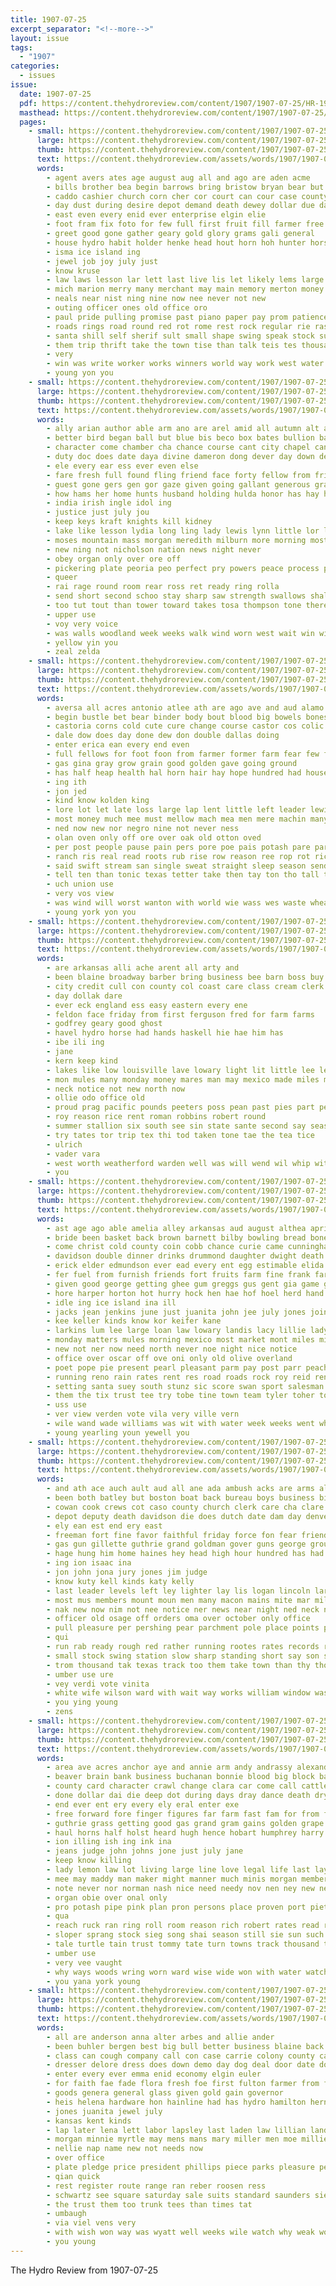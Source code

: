 ```yaml
---
title: 1907-07-25
excerpt_separator: "<!--more-->"
layout: issue
tags:
  - "1907"
categories:
  - issues
issue:
  date: 1907-07-25
  pdf: https://content.thehydroreview.com/content/1907/1907-07-25/HR-1907-07-25.pdf
  masthead: https://content.thehydroreview.com/content/1907/1907-07-25/masthead/HR-1907-07-25.jpg
  pages:
    - small: https://content.thehydroreview.com/content/1907/1907-07-25/small/HR-1907-07-25-01.jpg
      large: https://content.thehydroreview.com/content/1907/1907-07-25/large/HR-1907-07-25-01.jpg
      thumb: https://content.thehydroreview.com/content/1907/1907-07-25/thumbnails/HR-1907-07-25-01.jpg
      text: https://content.thehydroreview.com/assets/words/1907/1907-07-25/HR-1907-07-25-01.txt
      words:
        - agent avers ates age august aug all and ago are aden acme
        - bills brother bea begin barrows bring bristow bryan bear but board buy bank broadway buggy banks business been big best bore bigger better back baugh bow
        - caddo cashier church corn cher cor court can cour case county cause city cam call con circle came cheap creek christ come
        - day dust during desire depot demand death dewey dollar due days date
        - east even every enid ever enterprise elgin elie
        - foot fram fix foto for few full first fruit fill farmer free fine fair farm far from folks fare friends
        - greet good gone gather geary gold glory grams gali general
        - house hydro habit holder henke head hout horn hoh hunter horse hold had hundred high held henderson has how homes him hail hope hix home
        - isma ice island ing
        - jewel job joy july just
        - know kruse
        - law laws lesson lar lett last live lis let likely lems large liberal lawrance leer learned line life like list look
        - mich marion merry many merchant may main memory merton money more mill marvin morning milling made might man mail
        - neals near nist ning nine now nee never not new
        - outing officer ones old office oro
        - paul pride pulling promise past piano paper pay prom patience power per plain proud place points plenty pro part perr pick
        - roads rings road round red rot rome rest rock regular rie rasa rom ready rout
        - santa shill self sherif sult small shape swing speak stock subject size sey see sunday special state september sed sorrow storms stand school sell sept shaw silence set solid salas san stamp sheriff send sale seat shawnee short standard shows say seen six soon
        - them trip thrift take the town tise than talk teis tes thousand thing times ten tune tell
        - very
        - win was write worker works winners world way work west water wheat want why white ware words willever war worst while with weather will weatherford worlds week watch
        - young yon you
    - small: https://content.thehydroreview.com/content/1907/1907-07-25/small/HR-1907-07-25-02.jpg
      large: https://content.thehydroreview.com/content/1907/1907-07-25/large/HR-1907-07-25-02.jpg
      thumb: https://content.thehydroreview.com/content/1907/1907-07-25/thumbnails/HR-1907-07-25-02.jpg
      text: https://content.thehydroreview.com/assets/words/1907/1907-07-25/HR-1907-07-25-02.txt
      words:
        - ally arian author able arm ano are arel amid all autumn alt and
        - better bird began ball but blue bis beco box bates bullion back best been brewers buffalo below book business
        - character come chamber cha chance course cant city chapel can cure close care chaplain cott came case comment con comp
        - duty doc does date daya divine dameron dong dever day down devereux drummond daily done days
        - ele every ear ess ever even else
        - fare fresh full found fling friend face forty fellow from friends free for first foot far
        - guest gone gers gen gor gaze given going gallant generous grave golden
        - how hams her home hunts husband holding hulda honor has hay hall half hour him hunting heard heaven hould hom hes health had harm house hie
        - india irish ingle idol ing
        - justice just july jou
        - keep keys kraft knights kill kidney
        - lake like lesson lydia long ling lady lewis lynn little lor learned liberty lite larry letter light lord loving lett left litle lower land laughter
        - moses mountain mass morgan meredith milburn more morning most maker missouri merit made mow marry many major money may much man mail mine marian mount main merchant mention miss
        - new ning not nicholson nation news night never
        - obey organ only over ore off
        - pickering plate peoria peo perfect pry powers peace process pari precious people prom piles place pinkham present parlor pie park petter
        - queer
        - rai rage round room rear ross ret ready ring rolla
        - send short second schoo stay sharp saw strength swallows shall seal single still snow sir see ster sister seem surprise stolen sons silence senator stock seven staring step sido speak seme stone square shadow said self sinai saving stoddard she soul slaugh
        - too tut tout than tower toward takes tosa thompson tone theresa them treasure top then the tala tell times tha thee ton thousand trace
        - upper use
        - voy very voice
        - was walls woodland week weeks walk wind worn west wait win window weal wynn went will wing well way watch while with work words white wish why works
        - yellow yin you
        - zeal zelda
    - small: https://content.thehydroreview.com/content/1907/1907-07-25/small/HR-1907-07-25-03.jpg
      large: https://content.thehydroreview.com/content/1907/1907-07-25/large/HR-1907-07-25-03.jpg
      thumb: https://content.thehydroreview.com/content/1907/1907-07-25/thumbnails/HR-1907-07-25-03.jpg
      text: https://content.thehydroreview.com/assets/words/1907/1907-07-25/HR-1907-07-25-03.txt
      words:
        - aversa all acres antonio atlee ath are ago ave and aud alamo age ane ani arn adi
        - begin bustle bet bear binder body bout blood big bowels bones bial borne barks brought but bloom been boys bottle bring bere better bone best bears
        - castoria corns cold cute cure change course castor cos colic come count can chas cotton case cheap canada city carry cam
        - dale dow does day done dew don double dallas doing
        - enter erica ean every end even
        - full fellows for foot foon from farmer former farm fear few fig fond first free friend forts fed
        - gas gina gray grow grain good golden gave going ground
        - has half heap health hal horn hair hay hope hundred had house hour houston han hurts hire hold hie head
        - ing ith
        - jon jed
        - kind know kolden king
        - lore lot let late loss large lap lent little left leader lewis labor long look
        - most money much mee must mellow mach mea men mere machin many mand may more market matter mineral mus man made
        - ned now new nor negro nine not never ness
        - olan oven only off ore over oak old otton oved
        - per post people pause pain pers pore poe pais potash pare part plaza press price pos pleasant phat
        - ranch ris real read roots rub rise row reason ree rop rot rich rhen round rat rule rays
        - said swift stream san single sweat straight sleep season send school sible soap short sick sale sons spring sire south simmons saw stan such sese sour special sas shape server schools states sie simons self
        - tell ten than tonic texas tetter take then tay ton tho tall top tury till the toe tears ted
        - uch union use
        - very vos view
        - was wind will worst wanton with world wie wass wes waste wheat while western write west worms work wise winter way
        - young york yon you
    - small: https://content.thehydroreview.com/content/1907/1907-07-25/small/HR-1907-07-25-04.jpg
      large: https://content.thehydroreview.com/content/1907/1907-07-25/large/HR-1907-07-25-04.jpg
      thumb: https://content.thehydroreview.com/content/1907/1907-07-25/thumbnails/HR-1907-07-25-04.jpg
      text: https://content.thehydroreview.com/assets/words/1907/1907-07-25/HR-1907-07-25-04.txt
      words:
        - are arkansas alli ache arent all arty and
        - been blaine broadway barber bring business bee barn boss buy ber breeding
        - city credit cull con county col coast care class cream clerk colorado caddo
        - day dollak dare
        - ever eck england ess easy eastern every ene
        - feldon face friday from first ferguson fred for farm farms
        - godfrey geary good ghost
        - havel hydro horse had hands haskell hie hae him has
        - ibe ili ing
        - jane
        - kern keep kind
        - lakes like low louisville lave lowary light lit little lee lene louis
        - mon mules many monday money mares man may mexico made miles mere main mound
        - neck notice not new north now
        - ollie odo office old
        - proud prag pacific pounds peeters poss pean past pies part per people
        - roy reason rice rent roman robbins robert round
        - summer stallion six south see sin state sante second say seas sus stands sell standard sem subject sen steed sien saturday star season
        - try tates tor trip tex thi tod taken tone tae the tea tice
        - ulrich
        - vader vara
        - west worth weatherford warden well was will wend wil whip with work want worn
        - you
    - small: https://content.thehydroreview.com/content/1907/1907-07-25/small/HR-1907-07-25-05.jpg
      large: https://content.thehydroreview.com/content/1907/1907-07-25/large/HR-1907-07-25-05.jpg
      thumb: https://content.thehydroreview.com/content/1907/1907-07-25/thumbnails/HR-1907-07-25-05.jpg
      text: https://content.thehydroreview.com/assets/words/1907/1907-07-25/HR-1907-07-25-05.txt
      words:
        - ast age ago able amelia alley arkansas aud august althea april anes arin are ald alo ada alice and aye ade amer aim all alter aug ane akar adam
        - bride been basket back brown barnett bilby bowling bread bone bull barr but blue brides boys bros brought buy bright black bea bon blaine began babe bly body business burcham bay bank bis bau beards brother big breeding butler book burg boo best better bile bas bui band broom ball
        - come christ cold county coin cobb chance curie came cunningham cal col class coats can call clark clement clifford chae con calvin candies city carrier confidential chloe colt care cher cattle clapp chuck cratic cee car ceo chambers chris check church corn cause choice cat case cashion
        - davidson double dinner drinks drummond daughter dwight death days demo done dooley dry dear day does dam dag due
        - erick elder edmundson ever ead every ent egg estimable elida eam
        - fer fuel from furnish friends fort fruits farm fine frank farmer for fred few fresh found fret fonda fry france first frid folks
        - given good george getting ghee gum greggs gus gent gia game gregg going grace groom gone gin garrison ground grade grain
        - hore harper horton hot hurry hock hen hae hof hoel herd hand had herndon hill hopewell her hoar hollinger heed hold house hands home happy hope health hydro head haw haskell has henke hurt hag high him
        - idle ing ice island ina ill
        - jacks jean jenkins june just juanita john jee july jones joins jack jackson
        - kee keller kinds know kor keifer kane
        - larkins lum lee large loan law lowary landis lacy lillie lady lillian linge let lett lor life legal left lapsley land leat like little lease last lack lissette long lucy
        - monday matters mules morning mexico most market mont miles mich missouri more miller morn made money miss minnie mary marsh minister mees mound man morgan malcomb might meal major may mills marriage many
        - new not ner now need north never noe night nice notice
        - office over oscar off ove oni only old olive overland
        - poet pope pie present pearl pleasant parm pay post parr peaches part pile partner price paper place poole people points piano pose poor pest poi purdy para parish peden
        - running reno rain rates rent res road roads rock roy reid rene room real round rube
        - setting santa suey south stunz sic score swan sport salesman stallion sunday said space schoo sele sir suit sylvester seed supper season sire shelton seven sherwood safe stand sas sun she save saha shuler spiker stevens sale sek saw sultan saturday school say stock son see sis soler sot state square sick saunders sabbath salon scott stockton stella short second scher
        - them the tix trust tee try tobe tine town team tyler toher ton thralls top trip take thomas tjon
        - uss use
        - ver view verden vote vila very ville vern
        - wile wand wade williams was wit with water week weeks went wheat white war west weatherford weare warner wan will wave want wife wells whitchurch
        - young yearling youn yewell you
    - small: https://content.thehydroreview.com/content/1907/1907-07-25/small/HR-1907-07-25-06.jpg
      large: https://content.thehydroreview.com/content/1907/1907-07-25/large/HR-1907-07-25-06.jpg
      thumb: https://content.thehydroreview.com/content/1907/1907-07-25/thumbnails/HR-1907-07-25-06.jpg
      text: https://content.thehydroreview.com/assets/words/1907/1907-07-25/HR-1907-07-25-06.txt
      words:
        - and ath ace auch ault aud all ane ada ambush acks are arms alfalfa angry abry als
        - been both batley but boston boat back bureau boys business big beam bee brought benes body bees bailey bond butt brakeman began board bis better bay bound
        - cowan cook crews cot caso county church clerk care cha clare cotton coretta cross con col city chargo cudjo chance cant condi caddo company car cone colli chandler camp cases case clemente crew chase cam
        - depot deputy death davidson die does dutch date dam day denver dohn down
        - ely ean est end ery east
        - freeman fort fine favor faithful friday force fon fear friends fill for fess first frank filson farmer frantz fire from file fil fall few files
        - gas gun gillette guthrie grand goldman gover guns george ground guth gather grade
        - hage hung him home haines hey head high hour hundred has had heir heys harlan hydro heart hobart hold har
        - ing ion isaac ina
        - jon john jona jury jones jim judge
        - know kuty kell kinds katy kelly
        - last leader levels left ley lighter lay lis logan lincoln large lilly loco lawton law lek lesser lower
        - most mus members mount moun men many macon mains mite mar mile miles man moore made mex much matt meale murray mich mas mall may marquette mountain more
        - nak new now nim not nee notice ner news near night ned neck nor negro names
        - officer old osage off orders oma over october only office
        - pull pleasure per pershing pear parchment pole place points part president peo prouty passage point present people poor persons powe pere pounds
        - qui
        - run rab ready rough red rather running rootes rates records reg roads rate rope rie robert regular rene
        - small stock swing station slow sharp standing short say son service side shute set seven skelton scothorn special sill ship spilman ser state struck shawhan salem sitt suo stroud soon six sheriff suit sie stage september said speed states steep
        - trom thousand tak texas track too them take town than thy thomas thom tuten trucks toward taylor then train the ton tody tim tramp tae thea terrible
        - umber use ure
        - vey verdi vote vinita
        - white wife wilson ward with wait way works william window was weather word wind winter winchester will weis work wiley worth wan week watch west
        - you ying young
        - zens
    - small: https://content.thehydroreview.com/content/1907/1907-07-25/small/HR-1907-07-25-07.jpg
      large: https://content.thehydroreview.com/content/1907/1907-07-25/large/HR-1907-07-25-07.jpg
      thumb: https://content.thehydroreview.com/content/1907/1907-07-25/thumbnails/HR-1907-07-25-07.jpg
      text: https://content.thehydroreview.com/assets/words/1907/1907-07-25/HR-1907-07-25-07.txt
      words:
        - area ave acres anchor aye and annie arm andy andrassy alexander ara ace aid all ath are
        - beaver brain bank business buchanan bonnie blood big block bag bow black bin book ban banta bottom boek betting baby butt bench bobby bunch bos bien boy began body best butcher back bouquet ben but bakr both better bet benzine bas brilliant boys been
        - county card character crawl change clara car come call cattle court care cash came can cant con cute count charter condor class cold company cata city cela
        - done dollar dai die deep dot during days dray dance death dry dog deter down doing does der day dairy dows dillingham derricks
        - end ever ent ery every ely eral enter exe
        - free forward fore finger figures far farm fast fam for from fell ferry flowers front fear found frisco fulle few friend favorite falls fund fine fried full fon forma friends fingers first
        - guthrie grass getting good gas grand gram gains golden grape gay george gene gave gen gon
        - haul horns half holst heard hugh hence hobart humphrey harry handle henry heaven hundred hoot home hope halt hair her how him held human horse house hill harrow hands hor hell holding had has head hin
        - ion illing ish ing ink ina
        - jeans judge john johns jone just july jane
        - keep know killing
        - lady lemon law lot living large line love legal life last lay loss luck lose less little lar land look lands long lucky lights likely loose let like lump
        - mee may maddy man maker might manner much minis morgan members mall million mchugh mighty mountain mon mere more miss mate moral mini milk mach mur many mcclain mike money morning made mor mow most
        - note never nor norman nash nice need needy nov nen ney new ned not nate nerby
        - organ obie over onal only
        - pro potash pipe pink plan pron persons place proven port pietro poly peter part pump purcell pretty people plate prime president piao per papa person pop price pies proper pat powers pick pal process pind promise proud point pany polley poor push
        - qua
        - reach ruck ran ring roll room reason rich robert rates read rather race rest roof rainy rule roach ried rab rome run road real rate rose rall
        - sloper sprang stock sieg song shai season still sie sun such side she seen smoke second stage six senator stretch sho straight size starch save strength smart sacks said summer stand shall smell sea sugar sessions session savage skates samuel strick small start sone samo strong sien sammy see son swift state satchel sam shure shown storm seat show shutters subject
        - tale turtle tain trust tommy tate turn towns track thousand thing thea throw tho than till tory thi teats top tea then the trong talk ties taken toler ted ton tissue ting ten toa toe take town tor tame too terri thad times them
        - umber use
        - very vee vaught
        - why ways woods wring worn ward wise wide won with water watch wings while was way west well washington wisdom went win write will white
        - you yana york young
    - small: https://content.thehydroreview.com/content/1907/1907-07-25/small/HR-1907-07-25-08.jpg
      large: https://content.thehydroreview.com/content/1907/1907-07-25/large/HR-1907-07-25-08.jpg
      thumb: https://content.thehydroreview.com/content/1907/1907-07-25/thumbnails/HR-1907-07-25-08.jpg
      text: https://content.thehydroreview.com/assets/words/1907/1907-07-25/HR-1907-07-25-08.txt
      words:
        - all are anderson anna alter arbes and allie ander
        - been buhler bergen best big bull better business blaine back boardman brothers bank buy bright
        - class can cough company call con case carrie colony county carlton congress city close chloe cree chance clear counter candi
        - dresser delore dress does down demo day dog deal door date doing duty
        - enter every ever emma enid economy elgin euler
        - for faith fae fade flora fresh foe first fulton farmer from fed ferguson
        - goods genera general glass given gold gain governor
        - heis helena hardware hon hainline had has hydro hamilton herndon hinton
        - jones juanita jewel july
        - kansas kent kinds
        - lap later lena lett labor lapsley last laden law lillian landis low look
        - morgan minnie myrtle may mens mans mary miller men moe millie made meal more mento many mac might man
        - nellie nap name new not needs now
        - over office
        - plate pledge price president phillips piece parks pleasure pearl policy people part perfect prag poe politi pla penner piano pana proper
        - qian quick
        - rest register route range ran reber roosen ress
        - schwartz see square saturday sale suits standard saunders sie said store sherwood shirts strong second stand such standing state seem session susie summer special
        - the trust them too trunk tees than times tat
        - umbaugh
        - via viel vens very
        - with wish won way was wyatt well weeks wile watch why weak work will woods
        - you young
---
```


The Hydro Review from 1907-07-25

<!--more-->

